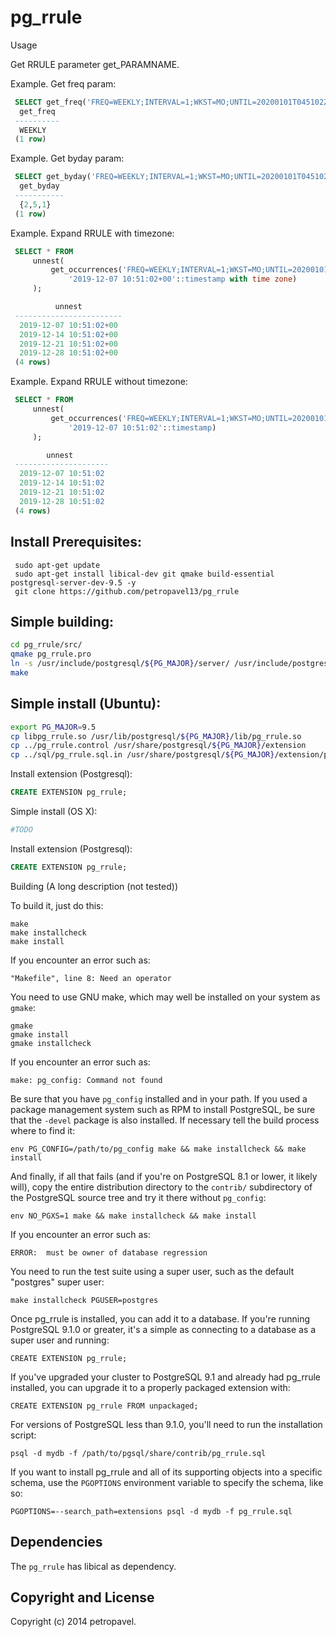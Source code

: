 pg_rrule
========

Usage

Get RRULE parameter get_PARAMNAME.

Example. Get freq param:
```sql
 SELECT get_freq('FREQ=WEEKLY;INTERVAL=1;WKST=MO;UNTIL=20200101T045102Z'::rrule);
  get_freq
 ----------
  WEEKLY
 (1 row)
```
Example. Get byday param:
```sql
 SELECT get_byday('FREQ=WEEKLY;INTERVAL=1;WKST=MO;UNTIL=20200101T045102Z;BYDAY=MO,TH,SU'::rrule);
  get_byday
 -----------
  {2,5,1}
 (1 row)
```
Example. Expand RRULE with timezone:
```sql
 SELECT * FROM
     unnest(
         get_occurrences('FREQ=WEEKLY;INTERVAL=1;WKST=MO;UNTIL=20200101T045102Z;BYDAY=SA;BYHOUR=10;BYMINUTE=51;BYSECOND=2'::rrule,
             '2019-12-07 10:51:02+00'::timestamp with time zone)
     );

          unnest
 ------------------------
  2019-12-07 10:51:02+00
  2019-12-14 10:51:02+00
  2019-12-21 10:51:02+00
  2019-12-28 10:51:02+00
 (4 rows)
```
Example. Expand RRULE without timezone:
```sql
 SELECT * FROM
     unnest(
         get_occurrences('FREQ=WEEKLY;INTERVAL=1;WKST=MO;UNTIL=20200101T045102Z;BYDAY=SA;BYHOUR=10;BYMINUTE=51;BYSECOND=2'::rrule,
             '2019-12-07 10:51:02'::timestamp)
     );

        unnest
 ---------------------
  2019-12-07 10:51:02
  2019-12-14 10:51:02
  2019-12-21 10:51:02
  2019-12-28 10:51:02
 (4 rows)
```
 Install Prerequisites:
 --------
```
 sudo apt-get update
 sudo apt-get install libical-dev git qmake build-essential postgresql-server-dev-9.5 -y
 git clone https://github.com/petropavel13/pg_rrule
``` 

 Simple building:
 --------
 ```sh
 cd pg_rrule/src/
 qmake pg_rrule.pro
 ln -s /usr/include/postgresql/${PG_MAJOR}/server/ /usr/include/postgresql/server 
 make
 ```
  Simple install (Ubuntu):
 --------
 ```sh
 export PG_MAJOR=9.5
 cp libpg_rrule.so /usr/lib/postgresql/${PG_MAJOR}/lib/pg_rrule.so
 cp ../pg_rrule.control /usr/share/postgresql/${PG_MAJOR}/extension
 cp ../sql/pg_rrule.sql.in /usr/share/postgresql/${PG_MAJOR}/extension/pg_rrule--0.2.0.sql
 ```

 Install extension (Postgresql):
 ```sql
 CREATE EXTENSION pg_rrule;
 ```





 Simple install (OS X):
 ```sh
 #TODO
 ```
 Install extension (Postgresql):
 ```sql
 CREATE EXTENSION pg_rrule;
 ```

Building (A long description (not tested))

To build it, just do this:

    make
    make installcheck
    make install

If you encounter an error such as:

    "Makefile", line 8: Need an operator

You need to use GNU make, which may well be installed on your system as
`gmake`:

    gmake
    gmake install
    gmake installcheck

If you encounter an error such as:

    make: pg_config: Command not found

Be sure that you have `pg_config` installed and in your path. If you used a
package management system such as RPM to install PostgreSQL, be sure that the
`-devel` package is also installed. If necessary tell the build process where
to find it:

    env PG_CONFIG=/path/to/pg_config make && make installcheck && make install

And finally, if all that fails (and if you're on PostgreSQL 8.1 or lower, it
likely will), copy the entire distribution directory to the `contrib/`
subdirectory of the PostgreSQL source tree and try it there without
`pg_config`:

    env NO_PGXS=1 make && make installcheck && make install

If you encounter an error such as:

    ERROR:  must be owner of database regression

You need to run the test suite using a super user, such as the default
"postgres" super user:

    make installcheck PGUSER=postgres

Once pg_rrule is installed, you can add it to a database. If you're running
PostgreSQL 9.1.0 or greater, it's a simple as connecting to a database as a
super user and running:

    CREATE EXTENSION pg_rrule;

If you've upgraded your cluster to PostgreSQL 9.1 and already had pg_rrule
installed, you can upgrade it to a properly packaged extension with:

    CREATE EXTENSION pg_rrule FROM unpackaged;

For versions of PostgreSQL less than 9.1.0, you'll need to run the
installation script:

    psql -d mydb -f /path/to/pgsql/share/contrib/pg_rrule.sql

If you want to install pg_rrule and all of its supporting objects into a specific
schema, use the `PGOPTIONS` environment variable to specify the schema, like
so:

    PGOPTIONS=--search_path=extensions psql -d mydb -f pg_rrule.sql

Dependencies
------------
The `pg_rrule` has libical as dependency.

Copyright and License
---------------------

Copyright (c) 2014 petropavel.
